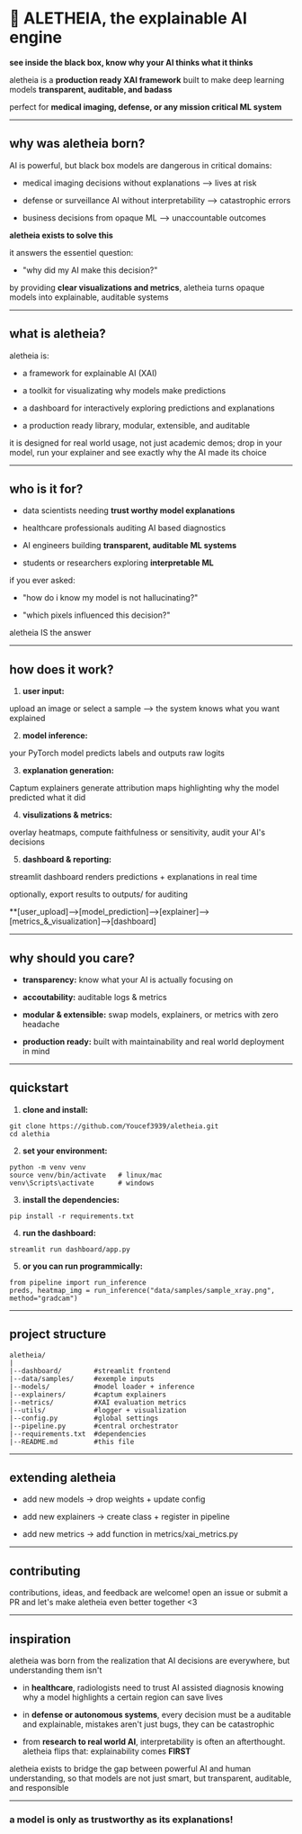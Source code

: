 # 🧠 ALETHEIA, the explainable AI engine

**see inside the black box, know why your AI thinks what it thinks**

aletheia is a **production ready XAI framework** built to make deep learning models **transparent, auditable, and badass**

perfect for **medical imaging, defense, or any mission critical ML system** 

---

## why was aletheia born?

AI is powerful, but black box models are dangerous in critical domains:

- medical imaging decisions without explanations --> lives at risk

- defense or surveillance AI without interpretability --> catastrophic errors

- business decisions from opaque ML --> unaccountable outcomes

**aletheia exists to solve this**

it answers the essentiel question:

  - "why did my AI make this decision?"

by providing **clear visualizations and metrics**, aletheia turns opaque models into explainable, auditable systems

---

## what is aletheia?

aletheia is:

- a framework for explainable AI (XAI)

- a toolkit for visualizating why models make predictions

- a dashboard for interactively exploring predictions and explanations

- a production ready library, modular, extensible, and auditable 

it is designed for real world usage, not just academic demos; drop in your model, run your explainer and see exactly why the AI made its choice

---

## who is it for?

- data scientists needing **trust worthy model explanations**

- healthcare professionals auditing AI based diagnostics

- AI engineers building **transparent, auditable ML systems**

- students or researchers exploring **interpretable ML**

if you ever asked:

  - "how do i know my model is not hallucinating?"

  - "which pixels influenced this decision?"

aletheia IS the answer

---

## how does it work?

1. **user input:** 

upload an image or select a sample --> the system knows what you want explained

2. **model inference:**

your PyTorch model predicts labels and outputs raw logits

3. **explanation generation:**

Captum explainers generate attribution maps highlighting why the model predicted what it did

4. **visulizations & metrics:**

overlay heatmaps, compute faithfulness or sensitivity, audit your AI's decisions

5. **dashboard & reporting:**

streamlit dashboard renders predictions + explanations in real time 

optionally, export results to outputs/ for auditing

**[user_upload]-->[model_prediction]-->[explainer]-->[metrics_&_visualization]-->[dashboard]

---

## why should you care?

- **transparency:** know what your AI is actually focusing on

- **accoutability:** auditable logs & metrics

- **modular & extensible:** swap models, explainers, or metrics with zero headache

- **production ready:** built with maintainability and real world deployment in mind

---

## quickstart

1. **clone and install:**
```
git clone https://github.com/Youcef3939/aletheia.git
cd alethia
```

2. **set your environment:**
```
python -m venv venv
source venv/bin/activate   # linux/mac
venv\Scripts\activate      # windows
```

3. **install the dependencies:**
```
pip install -r requirements.txt
```

4. **run the dashboard:**
```
streamlit run dashboard/app.py 
```

5. **or you can run programmically:**
```
from pipeline import run_inference
preds, heatmap_img = run_inference("data/samples/sample_xray.png", method="gradcam")
```

---

## project structure

```
aletheia/
|
|--dashboard/        #streamlit frontend
|--data/samples/     #exemple inputs
|--models/           #model loader + inference
|--explainers/       #captum explainers
|--metrics/          #XAI evaluation metrics
|--utils/            #logger + visualization
|--config.py         #global settings
|--pipeline.py       #central orchestrator
|--requirements.txt  #dependencies
|--README.md         #this file
```

---

## extending aletheia

  - add new models     -> drop weights + update config

  - add new explainers -> create class + register in pipeline

  - add new metrics    -> add function in metrics/xai_metrics.py


---

## contributing

contributions, ideas, and feedback are welcome!
open an issue or submit a PR and let's make aletheia even better together <3

---

## inspiration

aletheia was born from the realization that AI decisions are everywhere, but understanding them isn't

  - in **healthcare**, radiologists need to trust AI assisted diagnosis knowing why a model highlights a certain region can save lives

  - in **defense or autonomous systems**, every decision must be a auditable and explainable, mistakes aren't just bugs, they can be catastrophic

  - from **research to real world AI**, interpretability is often an afterthought. aletheia flips that: explainability comes **FIRST**

aletheia exists to bridge the gap between powerful AI and human understanding, so that models are not just smart, but transparent, auditable, and responsible

---

### a model is only as trustworthy as its explanations!
